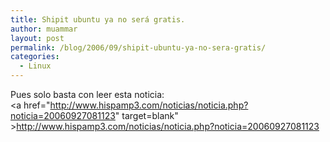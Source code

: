 ```yaml
---
title: Shipit ubuntu ya no será gratis.
author: muammar
layout: post
permalink: /blog/2006/09/shipit-ubuntu-ya-no-sera-gratis/
categories:
  - Linux
---
```

Pues solo basta con leer esta noticia:  
<a href="http://www.hispamp3.com/noticias/noticia.php?noticia=20060927081123" target=blank" >http://www.hispamp3.com/noticias/noticia.php?noticia=20060927081123</a>